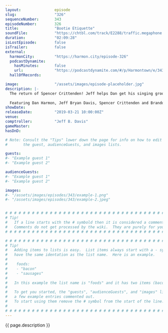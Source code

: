 ```yaml
---
layout:               episode
slug:                 "326"
sequenceNumber:       343
episodeNumber:        326
title:                "Bootie Etiquette"
soundFile:            "https://chtbl.com/track/E2288/traffic.megaphone.fm/STA9382632600.mp3?updated=1596657418"
duration:             "02:09:28"
isLostEpisode:        false
isTrailer:            false
external:
  harmonCity:         "https://harmon.city/episode-326"
  podcastDynamite:
    hasMinutes:       false
    url:              "https://podcastdynamite.com/#/p/Harmontown/e/343/326"
  hallOfRecords:      

image:                "/assets/images/episode-placeholder.jpg"
description: |-
  The return of Spencer Crittenden! Jeff helps Dan get his singing groove back. Crab alert!
  
  Featuring Dan Harmon, Jeff Bryan Davis, Spencer Crittenden and Brandon Johnson.
showDate:             
releaseDate:          "2019-03-21 10:00:00Z"
venue:                
comptroller:          "Jeff B. Davis"
gameMaster:           
hasDnD:               

# Note: Consult the "Tips" lower down the page for info on how to edit
#       the guest, audienceGuests, and images lists.

guests:
#- "Example guest 1"
#- "Example guest 2"

audienceGuests:
#- "Example guest 1"
#- "Example guest 2"

images:
#- "/assets/images/episodes/343/example-1.png"
#- "/assets/images/episodes/343/example-2.jpeg"


# # # # # # # # # # # # # # # # # # # # # # # # # # # # # # # # # # # # # # # # # # # # #
# Tip!
#   If a line starts with the # symbold then it is considered a comment.
#   Comments do not get processed by the wiki.  They are purely for your information.
# # # # # # # # # # # # # # # # # # # # # # # # # # # # # # # # # # # # # # # # # # # # #

# # # # # # # # # # # # # # # # # # # # # # # # # # # # # # # # # # # # # # # # # # # # #
# Tip!
#   Adding items to lists is easy.  List items always start with a - symbol and have
#   have the same identation as the list name.  Here is an example.
#
#    foods:
#    - "bacon"
#    - "sausages"
#
#   In this example the list name is "foods" and it has two items (bacon, and sausages).
#
#   To get you started, the "guests", "audienceGuests", and "images" lists below have
#   a few example entries commented out.
#   To start using them remove the # symbol from the start of the line.
#
# # # # # # # # # # # # # # # # # # # # # # # # # # # # # # # # # # # # # # # # # # # # #
---
```


<!-- The episode description will be rendered here -->
{{ page.description }}

<!-- Add your content BELOW here -->
<!-- vvvvvvvvvvvvvvvvvvvvvvvvvvv -->




<!-- ^^^^^^^^^^^^^^^^^^^^^^^^^^^ -->
<!-- Add your content ABOVE here -->

<!-- The episode gallery will be rendered here -->